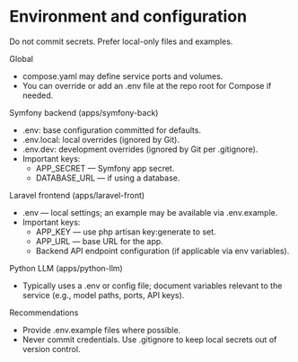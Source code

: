 # Environment and configuration

Do not commit secrets. Prefer local-only files and examples.

Global
- compose.yaml may define service ports and volumes.
- You can override or add an .env file at the repo root for Compose if needed.

Symfony backend (apps/symfony-back)
- .env: base configuration committed for defaults.
- .env.local: local overrides (ignored by Git).
- .env.dev: development overrides (ignored by Git per .gitignore).
- Important keys:
  - APP_SECRET — Symfony app secret.
  - DATABASE_URL — if using a database.

Laravel frontend (apps/laravel-front)
- .env — local settings; an example may be available via .env.example.
- Important keys:
  - APP_KEY — use php artisan key:generate to set.
  - APP_URL — base URL for the app.
  - Backend API endpoint configuration (if applicable via env variables).

Python LLM (apps/python-llm)
- Typically uses a .env or config file; document variables relevant to the service (e.g., model paths, ports, API keys).

Recommendations
- Provide .env.example files where possible.
- Never commit credentials. Use .gitignore to keep local secrets out of version control.
